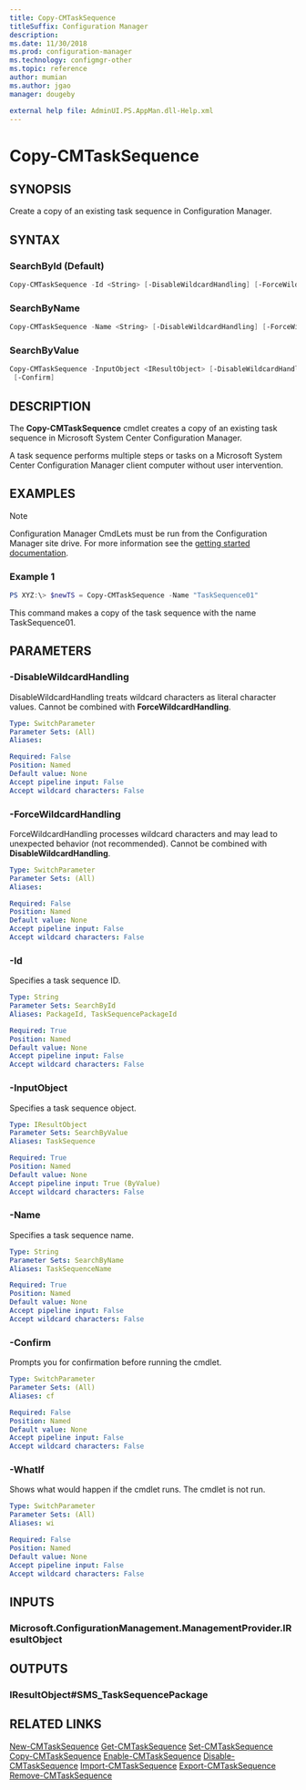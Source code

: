 ```yaml
---
title: Copy-CMTaskSequence
titleSuffix: Configuration Manager
description: 
ms.date: 11/30/2018
ms.prod: configuration-manager
ms.technology: configmgr-other
ms.topic: reference
author: mumian
ms.author: jgao
manager: dougeby

external help file: AdminUI.PS.AppMan.dll-Help.xml
---
```


# Copy-CMTaskSequence

## SYNOPSIS

Create a copy of an existing task sequence in Configuration Manager.

## SYNTAX

### SearchById (Default)

```powershell
Copy-CMTaskSequence -Id <String> [-DisableWildcardHandling] [-ForceWildcardHandling] [-WhatIf] [-Confirm]
```

### SearchByName

```powershell
Copy-CMTaskSequence -Name <String> [-DisableWildcardHandling] [-ForceWildcardHandling] [-WhatIf] [-Confirm]
```

### SearchByValue

```powershell
Copy-CMTaskSequence -InputObject <IResultObject> [-DisableWildcardHandling] [-ForceWildcardHandling] [-WhatIf]
 [-Confirm]
```

## DESCRIPTION

The **Copy-CMTaskSequence** cmdlet creates a copy of an existing task sequence in Microsoft System Center Configuration Manager.

A task sequence performs multiple steps or tasks on a Microsoft System Center Configuration Manager client computer without user intervention.

## EXAMPLES

> [!NOTE]
> Configuration Manager CmdLets must be run from the Configuration Manager site drive.  For more information see the [getting started documentation](https://docs.microsoft.com/powershell/sccm/overview).


### Example 1

```powershell
PS XYZ:\> $newTS = Copy-CMTaskSequence -Name "TaskSequence01"
```

This command makes a copy of the task sequence with the name TaskSequence01.

## PARAMETERS

### -DisableWildcardHandling

DisableWildcardHandling treats wildcard characters as literal character values. Cannot be combined with **ForceWildcardHandling**.

```yaml
Type: SwitchParameter
Parameter Sets: (All)
Aliases:

Required: False
Position: Named
Default value: None
Accept pipeline input: False
Accept wildcard characters: False
```

### -ForceWildcardHandling

ForceWildcardHandling processes wildcard characters and may lead to unexpected behavior (not recommended). Cannot be combined with **DisableWildcardHandling**.

```yaml
Type: SwitchParameter
Parameter Sets: (All)
Aliases:

Required: False
Position: Named
Default value: None
Accept pipeline input: False
Accept wildcard characters: False
```

### -Id

Specifies a task sequence ID.

```yaml
Type: String
Parameter Sets: SearchById
Aliases: PackageId, TaskSequencePackageId

Required: True
Position: Named
Default value: None
Accept pipeline input: False
Accept wildcard characters: False
```

### -InputObject

Specifies a task sequence object.

```yaml
Type: IResultObject
Parameter Sets: SearchByValue
Aliases: TaskSequence

Required: True
Position: Named
Default value: None
Accept pipeline input: True (ByValue)
Accept wildcard characters: False
```

### -Name

Specifies a task sequence name.

```yaml
Type: String
Parameter Sets: SearchByName
Aliases: TaskSequenceName

Required: True
Position: Named
Default value: None
Accept pipeline input: False
Accept wildcard characters: False
```

### -Confirm

Prompts you for confirmation before running the cmdlet.

```yaml
Type: SwitchParameter
Parameter Sets: (All)
Aliases: cf

Required: False
Position: Named
Default value: None
Accept pipeline input: False
Accept wildcard characters: False
```

### -WhatIf

Shows what would happen if the cmdlet runs.
The cmdlet is not run.

```yaml
Type: SwitchParameter
Parameter Sets: (All)
Aliases: wi

Required: False
Position: Named
Default value: None
Accept pipeline input: False
Accept wildcard characters: False
```

## INPUTS

### Microsoft.ConfigurationManagement.ManagementProvider.IResultObject

## OUTPUTS

### IResultObject#SMS_TaskSequencePackage

## RELATED LINKS

[New-CMTaskSequence](New-CMTaskSequence.md)
[Get-CMTaskSequence](Get-CMTaskSequence.md)
[Set-CMTaskSequence](Set-CMTaskSequence.md)
[Copy-CMTaskSequence](Copy-CMTaskSequence.md)
[Enable-CMTaskSequence](Enable-CMTaskSequence.md)
[Disable-CMTaskSequence](Disable-CMTaskSequence.md)
[Import-CMTaskSequence](Import-CMTaskSequence.md)
[Export-CMTaskSequence](Export-CMTaskSequence.md)
[Remove-CMTaskSequence](Remove-CMTaskSequence.md)

